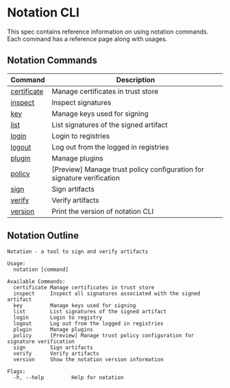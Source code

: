 # Notation CLI

This spec contains reference information on using notation commands. Each command has a reference page along with usages.

## Notation Commands

| Command                                     | Description                                                            |
| ------------------------------------------- | ---------------------------------------------------------------------- |
| [certificate](./commandline/certificate.md) | Manage certificates in trust store                                     |
| [inspect](./commandline/inspect.md)         | Inspect signatures                                                     |
| [key](./commandline/key.md)                 | Manage keys used for signing                                           |
| [list](./commandline/list.md)               | List signatures of the signed artifact                                 |
| [login](./commandline/login.md)             | Login to registries                                                    |
| [logout](./commandline/logout.md)           | Log out from the logged in registries                                  |
| [plugin](./commandline/plugin.md)           | Manage plugins                                                         |
| [policy](./commandline/policy.md)           | [Preview] Manage trust policy configuration for signature verification |
| [sign](./commandline/sign.md)               | Sign artifacts                                                         |
| [verify](./commandline/verify.md)           | Verify artifacts                                                       |
| [version](./commandline/version.md)         | Print the version of notation CLI                                      |

## Notation Outline

```text
Notation - a tool to sign and verify artifacts

Usage:
  notation [command]

Available Commands:
  certificate Manage certificates in trust store
  inspect     Inspect all signatures associated with the signed artifact
  key         Manage keys used for signing
  list        List signatures of the signed artifact
  login       Login to registry
  logout      Log out from the logged in registries
  plugin      Manage plugins
  policy      [Preview] Manage trust policy configuration for signature verification
  sign        Sign artifacts
  verify      Verify artifacts
  version     Show the notation version information

Flags:
  -h, --help         Help for notation
```

